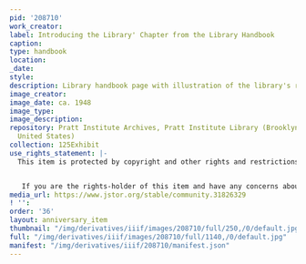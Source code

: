 ```yaml
---
pid: '208710'
work_creator:
label: Introducing the Library' Chapter from the Library Handbook
caption:
type: handbook
location:
_date:
style:
description: Library handbook page with illustration of the library's rooms.
image_creator:
image_date: ca. 1948
image_type:
image_description:
repository: Pratt Institute Archives, Pratt Institute Library (Brooklyn, New York,
  United States)
collection: 125Exhibit
use_rights_statement: |-
  This item is protected by copyright and other rights and restrictions. Use of this item for purposes other than research or personal use requires permission from the Pratt Institute Archives. Items created before 1925 are in the Public Domain under the laws of the United States, but these same items may not be in the Public Domain under the laws of other countries. Permissions for intended uses may need to be obtained, and other rights such as publicity, privacy, or moral rights (e.g. right to be cited and right to integrity of the original) may limit how items can be used. Using items identified as student coursework may require permission from the student or rights-holder. For more information, or to obtain a high resolution digital file, please contact archives.library@pratt.edu.


   If you are the rights-holder of this item and have any concerns about how it is being shared, please visit https://libguides.pratt.edu/archives/takedown to submit a takedown request.
media_url: https://www.jstor.org/stable/community.31826329
! '':
order: '36'
layout: anniversary_item
thumbnail: "/img/derivatives/iiif/images/208710/full/250,/0/default.jpg"
full: "/img/derivatives/iiif/images/208710/full/1140,/0/default.jpg"
manifest: "/img/derivatives/iiif/208710/manifest.json"
---
```


